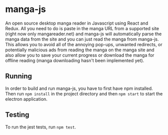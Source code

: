 manga-js
========

An open source desktop manga reader in Javascript using React and Redux. All you need to do is paste in the manga URL
from a supported site (right now only mangareader.net) and manga-js will automatically parse the manga data from the site
and you can just read the manga from manga-js. This allows you to avoid all of the annoying pop-ups, unwanted redirects, or potentially malicious ads
from reading the manga on the manga site and also allow you to save your current progress or download the manga for offline reading
(manga downloading hasn't been implemented yet).

## Running

In order to build and run manga-js, you have to first have npm installed. Then run `npm install` in the project directory
and then `npm start` to start the electron application.

## Testing

To run the jest tests, run `npm test`.
